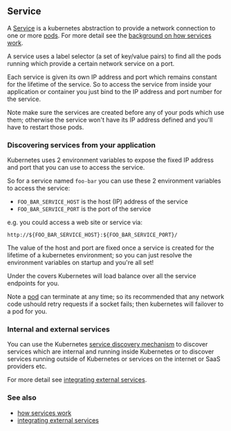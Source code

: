 ## Service

A [Service](https://github.com/GoogleCloudPlatform/kubernetes/blob/master/DESIGN.md#labels) is a kubernetes abstraction to provide a network connection to one or more [pods](pods.html). For more detail see the [background on how services work](https://github.com/GoogleCloudPlatform/kubernetes/blob/master/docs/services.md).

A service uses a label selector (a set of key/value pairs) to find all the pods running which provide a certain network service on a port. 

Each service is given its own IP address and port which remains constant for the lifetime of the service. So to access the service from inside your application or container you just bind to the IP address and port number for the service. 

Note make sure the services are created before any of your pods which use them; otherwise the service won't have its IP address defined and you'll have to restart those pods. 

### Discovering services from your application

Kubernetes uses 2 environment variables to expose the fixed IP address and port that you can use to access the service.

So for a service named `foo-bar` you can use these 2 environment variables to access the service:

* `FOO_BAR_SERVICE_HOST` is the host (IP) address of the service
* `FOO_BAR_SERVICE_PORT` is the port of the service

e.g. you could access a web site or service via:

    http://${FOO_BAR_SERVICE_HOST}:${FOO_BAR_SERVICE_PORT}/
    
The value of the host and port are fixed once a service is created for the lifetime of a kubernetes environment; so you can just resolve the environment variables on startup and you're all set!
    
Under the covers Kubernetes will load balance over all the service endpoints for you.
    
Note a [pod](pod.html) can terminate at any time; so its recommended that any network code ushould retry requests if a socket fails; then kubernetes will failover to a pod for you.
        
### Internal and external services

You can use the Kubernetes [service discovery mechanism](https://github.com/GoogleCloudPlatform/kubernetes/blob/master/docs/services.md) to discover services which are internal and running inside Kubernetes or to discover services running outside of Kubernetes or services on the internet or SaaS providers etc.

For more detail see [integrating external services](http://docs.openshift.org/latest/dev_guide/integrating_external_services.html).

### See also

* [how services work](https://github.com/GoogleCloudPlatform/kubernetes/blob/master/docs/services.md)
* [integrating external services](http://docs.openshift.org/latest/dev_guide/integrating_external_services.html)